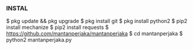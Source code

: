 ### INSTAL

$ pkg update && pkg upgrade
$ pkg install git
$ pkg install python2
$ pip2 install mechanize
$ pip2 install requests
$ https://github.com/mantanperjaka/mantanperjaka
$ cd mantanperjaka
$ python2 mantanperjaka.py
